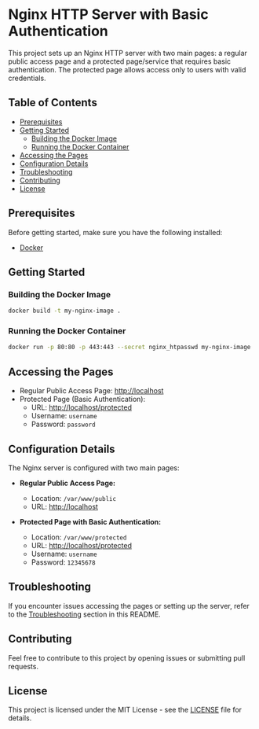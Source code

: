 # Nginx HTTP Server with Basic Authentication

This project sets up an Nginx HTTP server with two main pages: a regular public access page and a protected page/service that requires basic authentication. The protected page allows access only to users with valid credentials.

## Table of Contents

- [Prerequisites](#prerequisites)
- [Getting Started](#getting-started)
  - [Building the Docker Image](#building-the-docker-image)
  - [Running the Docker Container](#running-the-docker-container)
- [Accessing the Pages](#accessing-the-pages)
- [Configuration Details](#configuration-details)
- [Troubleshooting](#troubleshooting)
- [Contributing](#contributing)
- [License](#license)

## Prerequisites

Before getting started, make sure you have the following installed:

- [Docker](https://www.docker.com/)

## Getting Started

### Building the Docker Image

```bash
docker build -t my-nginx-image .
```

### Running the Docker Container

```bash
docker run -p 80:80 -p 443:443 --secret nginx_htpasswd my-nginx-image
```

## Accessing the Pages

- Regular Public Access Page: [http://localhost](http://localhost)
- Protected Page (Basic Authentication):
  - URL: [http://localhost/protected](http://localhost/protected)
  - Username: `username`
  - Password: `password`

## Configuration Details

The Nginx server is configured with two main pages:

- **Regular Public Access Page:**
  - Location: `/var/www/public`
  - URL: [http://localhost](http://localhost)

- **Protected Page with Basic Authentication:**
  - Location: `/var/www/protected`
  - URL: [http://localhost/protected](http://localhost/protected)
  - Username: `username`
  - Password: `12345678`

## Troubleshooting

If you encounter issues accessing the pages or setting up the server, refer to the [Troubleshooting](#troubleshooting) section in this README.

## Contributing

Feel free to contribute to this project by opening issues or submitting pull requests.

## License

This project is licensed under the MIT License - see the [LICENSE](LICENSE) file for details.

